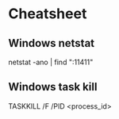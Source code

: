 # Cheatsheet

## Windows netstat
netstat -ano | find ":11411"

## Windows task kill
TASKKILL /F /PID <process_id>